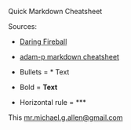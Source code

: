 Quick Markdown Cheatsheet

Sources: 
* [Daring Fireball](http://daringfireball.net/projects/markdown/syntax)
* [adam-p markdown cheatsheet](https://github.com/adam-p/markdown-here/wiki/Markdown-Cheatsheet#tables)

* Bullets = * Text
* Bold = __Text__
* Horizontal rule = ***

This <mr.michael.g.allen@gmail.com>


